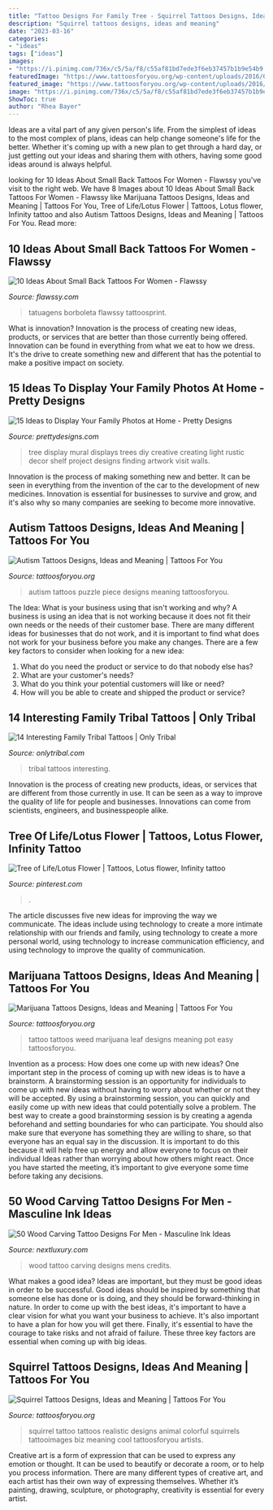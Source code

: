 ```yaml
---
title: "Tattoo Designs For Family Tree - Squirrel Tattoos Designs, Ideas And Meaning"
description: "Squirrel tattoos designs, ideas and meaning"
date: "2023-03-16"
categories:
- "ideas"
tags: ["ideas"]
images:
- "https://i.pinimg.com/736x/c5/5a/f8/c55af81bd7ede3f6eb37457b1b9e54b9.jpg"
featuredImage: "https://www.tattoosforyou.org/wp-content/uploads/2016/03/Marijuana-Tattoo-Ideas.jpg"
featured_image: "https://www.tattoosforyou.org/wp-content/uploads/2016/03/Marijuana-Tattoo-Ideas.jpg"
image: "https://i.pinimg.com/736x/c5/5a/f8/c55af81bd7ede3f6eb37457b1b9e54b9.jpg"
ShowToc: true
author: "Rhea Bayer"
---
```



Ideas are a vital part of any given person's life. From the simplest of ideas to the most complex of plans, ideas can help change someone's life for the better. Whether it's coming up with a new plan to get through a hard day, or just getting out your ideas and sharing them with others, having some good ideas around is always helpful.

	

		
looking for 10 Ideas About Small Back Tattoos For Women - Flawssy you've visit to the right web. We have 8 Images about 10 Ideas About Small Back Tattoos For Women - Flawssy like Marijuana Tattoos Designs, Ideas and Meaning | Tattoos For You, Tree of Life/Lotus Flower | Tattoos, Lotus flower, Infinity tattoo and also Autism Tattoos Designs, Ideas and Meaning | Tattoos For You. Read more:
		
    
## 10 Ideas About Small Back Tattoos For Women - Flawssy

<img loading=lazy src="https://www.flawssy.com/wp-content/uploads/2016/06/Small-Butterfly-Tattoos-for-Women-3.jpg" onerror="this.onerror=null;this.src='https://tse3.mm.bing.net/th?id=OIP.9ii_Z6jamskNf4s7pVuJggHaLI&amp;pid=15.1';" alt="10 Ideas About Small Back Tattoos For Women - Flawssy">

_Source: flawssy.com_

>tatuagens borboleta flawssy tattoosprint. 

	

What is innovation?
Innovation is the process of creating new ideas, products, or services that are better than those currently being offered. Innovation can be found in everything from what we eat to how we dress. It's the drive to create something new and different that has the potential to make a positive impact on society.

    
## 15 Ideas To Display Your Family Photos At Home - Pretty Designs

<img loading=lazy src="https://www.prettydesigns.com/wp-content/uploads/2015/07/15-ideas-to-display-your-family-photos-at-home14.jpg" onerror="this.onerror=null;this.src='https://tse4.mm.bing.net/th?id=OIP.C_yJj4vTpWg2xzF4L5quXwHaKX&amp;pid=15.1';" alt="15 Ideas to Display Your Family Photos at Home - Pretty Designs">

_Source: prettydesigns.com_

>tree display mural displays trees diy creative creating light rustic decor shelf project designs finding artwork visit walls. 

	

Innovation is the process of making something new and better. It can be seen in everything from the invention of the car to the development of new medicines. Innovation is essential for businesses to survive and grow, and it's also why so many companies are seeking to become more innovative.

    
## Autism Tattoos Designs, Ideas And Meaning | Tattoos For You

<img loading=lazy src="https://www.tattoosforyou.org/wp-content/uploads/2013/11/Autism-Puzzle-Piece-Tattoos.jpg" onerror="this.onerror=null;this.src='https://tse2.mm.bing.net/th?id=OIP.FSbQfXVC7E9at4GASfkJGgHaJ4&amp;pid=15.1';" alt="Autism Tattoos Designs, Ideas and Meaning | Tattoos For You">

_Source: tattoosforyou.org_

>autism tattoos puzzle piece designs meaning tattoosforyou. 

	

The Idea: What is your business using that isn't working and why?
A business is using an idea that is not working because it does not fit their own needs or the needs of their customer base. There are many different ideas for businesses that do not work, and it is important to find what does not work for your business before you make any changes. There are a few key factors to consider when looking for a new idea:
1) What do you need the product or service to do that nobody else has?
2) What are your customer's needs?
3) What do you think your potential customers will like or need?
4) How will you be able to create and shipped the product or service?

    
## 14 Interesting Family Tribal Tattoos | Only Tribal

<img loading=lazy src="http://onlytribal.com/wp-content/uploads/2015/10/Tribal-Tattoos-for-Family1.jpg" onerror="this.onerror=null;this.src='https://tse1.mm.bing.net/th?id=OIP.Mu9kDhkCbK0YM3PT1rHnswHaJ4&amp;pid=15.1';" alt="14 Interesting Family Tribal Tattoos | Only Tribal">

_Source: onlytribal.com_

>tribal tattoos interesting. 

	

Innovation is the process of creating new products, ideas, or services that are different from those currently in use. It can be seen as a way to improve the quality of life for people and businesses. Innovations can come from scientists, engineers, and businesspeople alike.

    
## Tree Of Life/Lotus Flower | Tattoos, Lotus Flower, Infinity Tattoo

<img loading=lazy src="https://i.pinimg.com/736x/c5/5a/f8/c55af81bd7ede3f6eb37457b1b9e54b9.jpg" onerror="this.onerror=null;this.src='https://tse2.mm.bing.net/th?id=OIP.VNrUuTIhBoxVAYJoXfCJlgHaMw&amp;pid=15.1';" alt="Tree of Life/Lotus Flower | Tattoos, Lotus flower, Infinity tattoo">

_Source: pinterest.com_

>. 

	

The article discusses five new ideas for improving the way we communicate. The ideas include using technology to create a more intimate relationship with our friends and family, using technology to create a more personal world, using technology to increase communication efficiency, and using technology to improve the quality of communication.

    
## Marijuana Tattoos Designs, Ideas And Meaning | Tattoos For You

<img loading=lazy src="https://www.tattoosforyou.org/wp-content/uploads/2016/03/Marijuana-Tattoo-Ideas.jpg" onerror="this.onerror=null;this.src='https://tse2.mm.bing.net/th?id=OIP.blej3LYoVCJlUO8NvKImxQHaLF&amp;pid=15.1';" alt="Marijuana Tattoos Designs, Ideas and Meaning | Tattoos For You">

_Source: tattoosforyou.org_

>tattoo tattoos weed marijuana leaf designs meaning pot easy tattoosforyou. 

	

Invention as a process: How does one come up with new ideas?
One important step in the process of coming up with new ideas is to have a brainstorm. A brainstorming session is an opportunity for individuals to come up with new ideas without having to worry about whether or not they will be accepted. By using a brainstorming session, you can quickly and easily come up with new ideas that could potentially solve a problem. 
The best way to create a good brainstorming session is by creating a agenda beforehand and setting boundaries for who can participate. You should also make sure that everyone has something they are willing to share, so that everyone has an equal say in the discussion. It is important to do this because it will help free up energy and allow everyone to focus on their individual Ideas rather than worrying about how others might react. Once you have started the meeting, it’s important to give everyone some time before taking any decisions.

    
## 50 Wood Carving Tattoo Designs For Men - Masculine Ink Ideas

<img loading=lazy src="http://nextluxury.com/wp-content/uploads/skull-wood-carving-mens-leg-tattoo-designs.jpg" onerror="this.onerror=null;this.src='https://tse4.mm.bing.net/th?id=OIP.Y37dczoClD_kvVne1shpngHaHa&amp;pid=15.1';" alt="50 Wood Carving Tattoo Designs For Men - Masculine Ink Ideas">

_Source: nextluxury.com_

>wood tattoo carving designs mens credits. 

	

What makes a good idea?
Ideas are important, but they must be good ideas in order to be successful. Good ideas should be inspired by something that someone else has done or is doing, and they should be forward-thinking in nature. In order to come up with the best ideas, it's important to have a clear vision for what you want your business to achieve. It's also important to have a plan for how you will get there. Finally, it's essential to have the courage to take risks and not afraid of failure. These three key factors are essential when coming up with big ideas.

    
## Squirrel Tattoos Designs, Ideas And Meaning | Tattoos For You

<img loading=lazy src="https://www.tattoosforyou.org/wp-content/uploads/2016/02/Squirrel-Tattoo-Ideas.jpg" onerror="this.onerror=null;this.src='https://tse2.mm.bing.net/th?id=OIP.5dfwJYNi267Qw-ROj90DxQHaKE&amp;pid=15.1';" alt="Squirrel Tattoos Designs, Ideas and Meaning | Tattoos For You">

_Source: tattoosforyou.org_

>squirrel tattoo tattoos realistic designs animal colorful squirrels tattooimages biz meaning cool tattoosforyou artists. 

	

Creative art is a form of expression that can be used to express any emotion or thought. It can be used to beautify or decorate a room, or to help you process information. There are many different types of creative art, and each artist has their own way of expressing themselves. Whether it’s painting, drawing, sculpture, or photography, creativity is essential for every artist.


